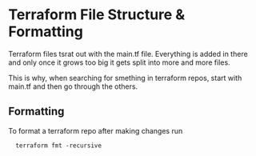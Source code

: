 # Terraform File Structure & Formatting

Terraform files tsrat out with the main.tf file. Everything is added in 
there and only once it grows too big it gets split into more and more 
files.

This is why, when searching for smething in terraform repos, start with 
main.tf and then go through the others. 

## Formatting

To format a terraform repo after making changes run 

      terraform fmt -recursive

      
